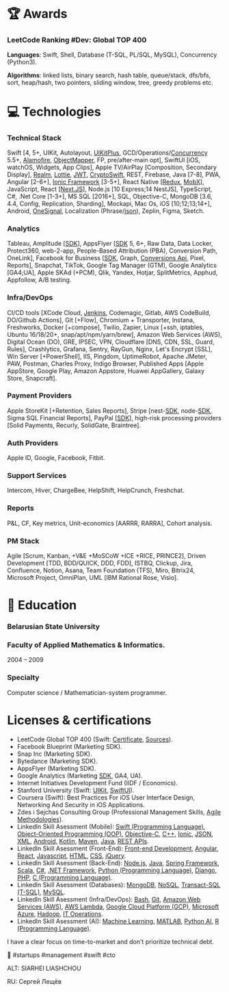 # 🏆 Awards
### LeetCode Ranking #Dev: Global TOP 400
**Languages**: Swift, Shell, Database (T-SQL, PL/SQL, MySQL), Concurrency (Python3).

**Algorithms**: linked lists, binary search, hash table, queue/stack, dfs/bfs, sort, heap/hash, two pointers, sliding window, tree, greedy problems etc.

# 💻 Technologies
### Technical Stack
Swift [4, 5+, UIKit, Autolayout, [UIKitPlus](https://github.com/sergeyleschev/UIKitPlus), GCD/Operations/[Concurrency](https://github.com/sergeyleschev/sergeyleschev-pub/blob/main/swift-concurrency.md) 5.5+, [Alamofire](https://github.com/sergeyleschev/Alamofire), [ObjectMapper](https://github.com/sergeyleschev/ObjectMapper), FP, pre/after-main opt], SwiftUI [iOS, watchOS, Widgets, App Clips], Apple TV/AirPlay [Composition, Secondary Display], [Realm](https://github.com/sergeyleschev/realm-cocoa), [Lottie](https://github.com/sergeyleschev/lottie-ios), [JWT](https://github.com/sergeyleschev/JWTDecode.swift), [CryptoSwift](https://github.com/sergeyleschev/CryptoSwift), REST, Firebase, Java [7-8], PWA, Angular [2-6+], [Ionic Framework](https://github.com/sergeyleschev/ionic-framework) [3-5+], React Native [[Redux](https://github.com/sergeyleschev/redux), [MobX](https://github.com/sergeyleschev/mobx)], JavaScript, React [[Next.JS](https://github.com/sergeyleschev/next.js)], Node.js [10 Express;14 NestJS], TypeScript, C#, .Net Core [1-3+], MS SQL [2016+], SQL, Objective-C, MongoDB [3.6, 4.4, Config, Replication, Sharding], Mockapi, Mac Os, iOS [10;12;13;14+], Android, [OneSignal](https://github.com/sergeyleschev/OneSignal-iOS-SDK), Localization (Phrase/[json](https://github.com/sergeyleschev/SwiftyJSON)), Zeplin, Figma, Sketch.

### Analytics
Tableau, Amplitude [[SDK](https://github.com/sergeyleschev/Amplitude-iOS)], AppsFlyer [[SDK](https://github.com/sergeyleschev/AppsFlyerFramework) 5, 6+, Raw Data, Data Locker, Protect360, web-2-app, People-Based Attribution (PBA), Conversion Path, OneLink], Facebook for Business [[SDK](https://github.com/sergeyleschev/facebook-ios-sdk), Graph, [Conversions Api](https://github.com/sergeyleschev/facebook-nodejs-business-sdk), Pixel, Reports], Snapchat, TikTok, Google Tag Manager (GTM), Google Analytics [GA4;UA], Apple SKAd (+PCM), Qlik, Yandex, Hotjar, SplitMetrics, Apphud, Appfollow, A/B testing.

### Infra/DevOps
CI/CD tools [XCode Cloud, [Jenkins](https://github.com/sergeyleschev/jenkins), Codemagic, Gitlab, AWS CodeBuild, DO/Github Actions], Git [+Flow], Chromium + Transporter, Instana, Freshworks, Docker [+compose], Twilio, Zapier, Linux [+ssh, iptables, Ubuntu 16/18/20+, snap/apt/npm/yarn/brew], Amazon Web Services (AWS), Digital Ocean (DO), GRE, IPSEC, VPN, Cloudflare [DNS, CDN, SSL, Guard, Rules], Crashlytics, Grafana, Sentry, RayGun, Nginx, Let's Encrypt [SSL], Win Server [+PowerShell], IIS, Pingdom, UptimeRobot, Apache JMeter, PAW, Postman, Charles Proxy, Indigo Browser, Published Apps [Apple AppStore, Google Play, Amazon Appstore, Huawei AppGallery, Galaxy Store, Snapcraft].

### Payment Providers
Apple StoreKit [+Retention, Sales Reports], Stripe [nest-[SDK](https://github.com/sergeyleschev/nestjs-stripe), node-[SDK](https://github.com/sergeyleschev/stripe-node), Sigma SQL Financial Reports], PayPal [[SDK](https://github.com/sergeyleschev/PayPal-node-SDK)], high-risk processing providers [Solid Payments, Recurly, SolidGate, Braintree].

### Auth Providers
Apple ID, Google, Facebook, Fitbit.

### Support Services
Intercom, Hiver, ChargeBee, HelpShift, HelpCrunch, Freshchat.

### Reports
P&L, CF, Key metrics, Unit-economics [AARRR, RARRA], Cohort analysis.

### PM Stack
Agile [Scrum, Kanban, +V&E +MoSCoW +ICE +RICE, PRINCE2], Driven Development [TDD, BDD/QUICK, DDD, FDD], ISTBQ, Clickup, Jira, Confluence, Notion, Asana, Team Foundation (TFS), Miro, Bitrix24, Microsoft Project, OmniPlan, UML [IBM Rational Rose, Visio].

# 🏫 Education
### Belarusian State University
### Faculty of Applied Mathematics & Informatics.
2004 – 2009
### Specialty
Computer science / Mathematician-system programmer.

# Licenses & certifications
- LeetCode Global TOP 400 (Swift: [Certificate](https://leetcode.com/sergeyleschev/), [Sources](https://github.com/sergeyleschev/leetcode-swift)).
- Facebook Blueprint (Marketing SDK).
- Snap Inc (Marketing SDK).
- Bytedance (Marketing SDK).
- AppsFlyer (Marketing SDK).
- Google Analytics (Marketing [SDK](https://www.linkedin.com/in/sergeyleschev/detail/assessments/Google%20Analytics/report/), GA4, UA).
- Internet Initiatives Development Fund (IIDF / Economics).
- Stanford University (Swift: [UIKit](https://github.com/sergeyleschev/stanford-cs193p), [SwiftUI](https://github.com/sergeyleschev/stanford-cs193p-swiftui)).
- Coursera (Swift): Best Practices For iOS User Interface Design, Networking And Security in iOS Applications.
- Zdes i Sejchas Consulting Group (Professional Management Skills, [Agile Methodologies](https://www.linkedin.com/in/sergeyleschev/detail/assessments/Agile%20Methodologies/report/)).
- LinkedIn Skill Asessment (Mobile): [Swift (Programming Language)](https://www.linkedin.com/in/sergeyleschev/detail/assessments/Swift/report/), [Object-Oriented Programming (OOP)](https://www.linkedin.com/in/sergeyleschev/detail/assessments/Object-Oriented%20Programming%20(OOP)/report/), [Objective-C](https://www.linkedin.com/in/sergeyleschev/detail/assessments/Objective-C/report/), [C++](https://www.linkedin.com/in/sergeyleschev/detail/assessments/C++/report/), [Ionic](https://www.linkedin.com/in/sergeyleschev/detail/assessments/Angular/report/), [JSON](https://www.linkedin.com/in/sergeyleschev/detail/assessments/JSON/report/), [XML](https://www.linkedin.com/in/sergeyleschev/detail/assessments/XML/report/), [Android](https://www.linkedin.com/in/sergeyleschev/detail/assessments/Android/report/), [Kotlin](https://www.linkedin.com/in/sergeyleschev/detail/assessments/Kotlin/report/), [Maven](https://www.linkedin.com/in/sergeyleschev/detail/assessments/Maven/report/), [Java](https://www.linkedin.com/in/sergeyleschev/detail/assessments/Java/report/), [REST APIs](https://www.linkedin.com/in/sergeyleschev/detail/assessments/REST%20APIs/report/).
- LinkedIn Skill Asessment (Front-End): [Front-end Development](https://www.linkedin.com/in/sergeyleschev/detail/assessments/Front-end%20Development/report/), [Angular](https://www.linkedin.com/in/sergeyleschev/detail/assessments/Angular/report/), [React](https://www.linkedin.com/in/sergeyleschev/detail/assessments/React/report/), [Javascript](https://www.linkedin.com/in/sergeyleschev/detail/assessments/JavaScript/report/), [HTML](https://www.linkedin.com/in/sergeyleschev/detail/assessments/HTML/report/), [CSS](https://www.linkedin.com/in/sergeyleschev/detail/assessments/Cascading%20Style%20Sheets%20(CSS)/report/), [jQuery](https://www.linkedin.com/in/sergeyleschev/detail/assessments/jQuery/report/).
- LinkedIn Skill Asessment (Back-End): [Node.js](https://www.linkedin.com/in/sergeyleschev/detail/assessments/Node.js/report/), [Java](https://www.linkedin.com/in/sergeyleschev/detail/assessments/Java/report/), [Spring Framework](https://www.linkedin.com/in/sergeyleschev/detail/assessments/Spring%20Framework/report/), [Scala](https://www.linkedin.com/in/sergeyleschev/detail/assessments/Scala/report/), [C#](https://www.linkedin.com/in/sergeyleschev/detail/assessments/C%23/report/), [.NET Framework](https://www.linkedin.com/in/sergeyleschev/detail/assessments/.NET%20Framework/report/), [Python (Programming Language)](https://www.linkedin.com/in/sergeyleschev/detail/assessments/Python%20(Programming%20Language)/report/), [Django](https://www.linkedin.com/in/sergeyleschev/detail/assessments/Django/report/), [PHP](https://www.linkedin.com/in/sergeyleschev/detail/assessments/PHP/report/), [C (Programming Language)](https://www.linkedin.com/in/sergeyleschev/detail/assessments/C%20(Programming%20Language)/report/).
- LinkedIn Skill Asessment (Databases): [MongoDB](https://www.linkedin.com/in/sergeyleschev/detail/assessments/MongoDB/report/), [NoSQL](https://www.linkedin.com/in/sergeyleschev/detail/assessments/NoSQL/report/), [Transact-SQL (T-SQL)](https://www.linkedin.com/in/sergeyleschev/detail/assessments/Transact-SQL%20(T-SQL)/report/), [MySQL](https://www.linkedin.com/in/sergeyleschev/detail/assessments/MySQL/report/).
- LinkedIn Skill Asessment (Infra/DevOps): [Bash](https://www.linkedin.com/in/sergeyleschev/detail/assessments/Bash/report/), [Git](https://www.linkedin.com/in/sergeyleschev/detail/assessments/Git/report/), [Amazon Web Services (AWS)](https://www.linkedin.com/in/sergeyleschev/detail/assessments/Amazon%20Web%20Services%20(AWS)/report/), [AWS Lambda](https://www.linkedin.com/in/sergeyleschev/detail/assessments/AWS%20Lambda/report/), [Google Cloud Platform (GCP)](https://www.linkedin.com/in/sergeyleschev/detail/assessments/Google%20Cloud%20Platform%20(GCP)/report/), [Microsoft Azure](https://www.linkedin.com/in/sergeyleschev/detail/assessments/Microsoft%20Azure/report/), [Hadoop](https://www.linkedin.com/in/sergeyleschev/detail/assessments/Hadoop/report/), [IT Operations](https://www.linkedin.com/in/sergeyleschev/detail/assessments/IT%20Operations/report/).
- LinkedIn Skill Asessment (AI): [Machine Learning](https://www.linkedin.com/in/sergeyleschev/detail/assessments/Machine%20Learning/report/), [MATLAB](https://www.linkedin.com/in/sergeyleschev/detail/assessments/MATLAB/report/), [Python AI](https://www.linkedin.com/in/sergeyleschev/detail/assessments/Python%20(Programming%20Language)/report/), [R (Programming Language)](https://www.linkedin.com/in/sergeyleschev/detail/assessments/R%20(Programming%20Language)/report/).


 I have a clear focus on time-to-market and don't prioritize technical debt.
 
🚀 #startups #management #swift #cto

ALT: SIARHEI LIASHCHOU

RU: Сергей Лещёв
